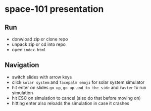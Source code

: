 space-101 presentation
======================

Run
---

* donwload zip or clone repo
* unpack zip or cd into repo
* open `index.html`

Navigation
----------

* switch slides with arrow keys
* click `solar system` and `facepalm emoji` for solar system simulator
* hit enter on slides `go up`, `go up and to the side` and `faster` to run simulation
* hit ESC on simulation to cancel (also do that before moving on)
* hitting enter also reloads the simulation in case it crashes
